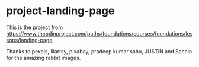 # project-landing-page
This is the project from https://www.theodinproject.com/paths/foundations/courses/foundations/lessons/landing-page


Thanks to pexels, lilartsy, pixabay, pradeep kumar sahu, JUSTIN and Sachin for the amazing rabbit images.